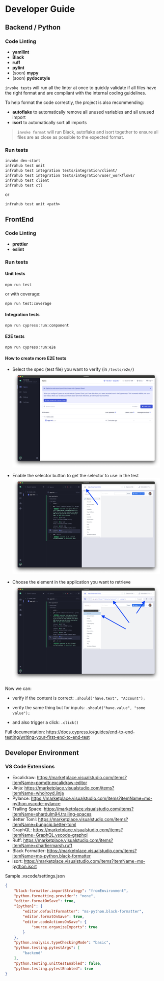 
# Developer Guide

## Backend / Python

### Code Linting

- **yamllint**
- **Black**
- **ruff**
- **pylint**
- (soon) **mypy**
- (soon) **pydocstyle**

`invoke tests` will run all the linter at once to quickly validate if all files have the right format and are compliant with the internal coding guidelines.

To help format the code correctly, the project is also recommending:
- **autoflake** to automatically remove all unused variables and all unused import
- **isort** to automatically sort all imports

> `invoke format` will run Black, autoflake and isort together to ensure all files are as close as possible to the expected format.


### Run tests

```shell
invoke dev-start
infrahub test unit
infrahub test integration tests/integration/client/
infrahub test integration tests/integration/user_workflows/
infrahub test client
infrahub test ctl
```
or
```shell
infrahub test unit <path>
```


## FrontEnd

### Code Linting
- **prettier**
- **eslint**

### Run tests

#### Unit tests
```
npm run test
```

or with coverage:
```
npm run test:coverage
```

#### Integration tests
```
npm run cypress:run:component
```

#### E2E tests

```
npm run cypress:run:e2e
```

#### How to create more E2E tests

- Select the spec (test file) you want to verify (in `/tests/e2e/`)
![](../media/cypress_e2e_1.png)

- Enable the selector button to get the selector to use in the test
![](../media/cypress_e2e_2.png)

- Choose the element in the application you want to retrieve
![](../media/cypress_e2e_3.png)

Now we can:
- verify if the content is correct:
```.should("have.text", "Account");```

- verify the same thing but for inputs:
```.should("have.value", "some value");```

- and also trigger a click:
```.click()```

Full documentation: https://docs.cypress.io/guides/end-to-end-testing/writing-your-first-end-to-end-test

## Developer Environment

### VS Code Extensions

- Excalidraw: https://marketplace.visualstudio.com/items?itemName=pomdtr.excalidraw-editor
- Jinja: https://marketplace.visualstudio.com/items?itemName=wholroyd.jinja
- Pylance: https://marketplace.visualstudio.com/items?itemName=ms-python.vscode-pylance
- Trailing Space: https://marketplace.visualstudio.com/items?itemName=shardulm94.trailing-spaces
- Better Toml: https://marketplace.visualstudio.com/items?itemName=bungcip.better-toml
- GraphQL: https://marketplace.visualstudio.com/items?itemName=GraphQL.vscode-graphql
- Ruff: https://marketplace.visualstudio.com/items?itemName=charliermarsh.ruff
- Black Formatter: https://marketplace.visualstudio.com/items?itemName=ms-python.black-formatter
- isort: https://marketplace.visualstudio.com/items?itemName=ms-python.isort

Sample .vscode/settings.json

```json
{
    "black-formatter.importStrategy": "fromEnvironment",
    "python.formatting.provider": "none",
    "editor.formatOnSave": true,
    "[python]": {
        "editor.defaultFormatter": "ms-python.black-formatter",
        "editor.formatOnSave": true,
        "editor.codeActionsOnSave": {
            "source.organizeImports": true
        }
    },
    "python.analysis.typeCheckingMode": "basic",
    "python.testing.pytestArgs": [
        "backend"
    ],
    "python.testing.unittestEnabled": false,
    "python.testing.pytestEnabled": true
}
```